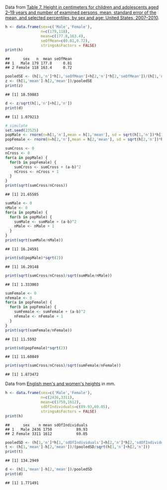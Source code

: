 Data from [Table 7. Height in centimeters for children and adolescents aged 2–19 years and number of examined persons, mean, standard error of the mean, and selected percentiles, by sex and age: United States, 2007–2010](http://www.cdc.gov/nchs/data/series/sr_11/sr11_252.pdf).

``` r
h <- data.frame(sex=c('Male','Female'),
                n=c(179,118),
                mean=c(177.8,163.4),
                seOfMean=c(0.81,0.72),
                stringsAsFactors = FALSE)
print(h)
```

    ##      sex   n  mean seOfMean
    ## 1   Male 179 177.8     0.81
    ## 2 Female 118 163.4     0.72

``` r
pooledSE <- (h[1,'n']*h[1,'seOfMean']+h[2,'n']*h[2,'seOfMean'])/(h[1,'n']+h[2,'n'])
z <- (h[1,'mean']-h[2,'mean'])/pooledSE
print(z)
```

    ## [1] 18.59883

``` r
d <- z/sqrt(h[1,'n']+h[2,'n'])
print(d)
```

    ## [1] 1.079213

``` r
# simulate
set.seed(23525)
popMale <- rnorm(n=h[1,'n'],mean = h[1,'mean'], sd = sqrt(h[1,'n'])*h[1,'seOfMean'])
popFemale <- rnorm(n=h[2,'n'],mean = h[2,'mean'], sd = sqrt(h[2,'n'])*h[2,'seOfMean'])

sumCross <- 0
nCross <- 0
for(a in popMale) {
  for(b in popFemale) {
    sumCross <- sumCross + (a-b)^2
    nCross <- nCross + 1
  }
}
print(sqrt(sumCross/nCross))
```

    ## [1] 21.65585

``` r
sumMale <- 0
nMale <- 0
for(a in popMale) {
  for(b in popMale) {
    sumMale <- sumMale + (a-b)^2
    nMale <- nMale + 1
  }
}
print(sqrt(sumMale/nMale))
```

    ## [1] 16.24591

``` r
print(sd(popMale)*sqrt(2))
```

    ## [1] 16.29148

``` r
print(sqrt(sumCross/nCross)/sqrt(sumMale/nMale))
```

    ## [1] 1.333003

``` r
sumFemale <- 0
nFemale <- 0
for(a in popFemale) {
  for(b in popFemale) {
    sumFemale <- sumFemale + (a-b)^2
    nFemale <- nFemale + 1
  }
}
print(sqrt(sumFemale/nFemale))
```

    ## [1] 11.5592

``` r
print(sd(popFemale)*sqrt(2))
```

    ## [1] 11.60849

``` r
print(sqrt(sumCross/nCross)/sqrt(sumFemale/nFemale))
```

    ## [1] 1.873472

Data from [English men's and women's heights](https://en.wikipedia.org/wiki/Effect_size#Cohen.27s_d) in mm.

``` r
h <- data.frame(sex=c('Male','Female'),
                n=c(2436,3311),
                mean=c(1750,1612),
                sdOfIndividuals=c(89.93,69.05),
                stringsAsFactors = FALSE)
print(h)
```

    ##      sex    n mean sdOfIndividuals
    ## 1   Male 2436 1750           89.93
    ## 2 Female 3311 1612           69.05

``` r
pooledSD <- (h[1,'n']*h[1,'sdOfIndividuals']+h[2,'n']*h[2,'sdOfIndividuals'])/(h[1,'n']+h[2,'n'])
t <- (h[1,'mean']-h[2,'mean'])/(pooledSD/sqrt(h[1,'n']+h[2,'n']))
print(t)
```

    ## [1] 134.2949

``` r
d <- (h[1,'mean']-h[2,'mean'])/pooledSD
print(d)
```

    ## [1] 1.771491
